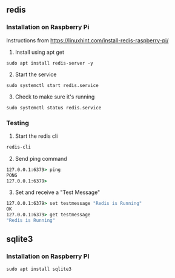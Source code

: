 ## redis

### Installation on Raspberry Pi
Instructions from https://linuxhint.com/install-redis-raspberry-pi/

1. Install using apt get
```
sudo apt install redis-server -y
```

2. Start the service
```
sudo systemctl start redis.service
```

3. Check to make sure it's running
```
sudo systemctl status redis.service
```

### Testing
1. Start the redis cli
```cmd
redis-cli
```
2. Send ping command 
```cmd
127.0.0.1:6379> ping
PONG
127.0.0.1:6379> 
```
3. Set and receive a "Test Message"
```cmd
127.0.0.1:6379> set testmessage "Redis is Running"
OK
127.0.0.1:6379> get testmessage
"Redis is Running"
```

## sqlite3

### Installation on Raspberry PI

```
sudo apt install sqlite3
```